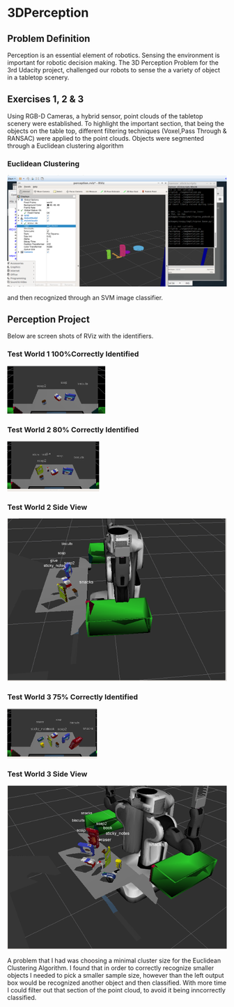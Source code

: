 # 3DPerception

## Problem Definition

   Perception is an essential element of robotics. Sensing the environment is important for robotic decision making. The 3D Perception Problem for the 3rd Udacity project, challenged our robots to sense the a variety of object in a tabletop scenery.
   
## Exercises 1, 2 & 3

   Using RGB-D Cameras, a hybrid sensor, point clouds of the tabletop scenery were established. To highlight the important section, that being the objects on the table top, different filtering techniques (Voxel,Pass Through & RANSAC) were applied to the point clouds. Objects were segmented through a Euclidean clustering algorithm 

### Euclidean Clustering
![Euclidean Clustering](https://github.com/GlennPatrickMurphy/3DPerception/blob/master/Photos/EuclideanClustering.PNG)

and then recognized through an SVM image classifier.

## Perception Project

Below are screen shots of RViz with the identifiers.

### Test World 1 100%Correctly Identified
![Test World 1](https://github.com/GlennPatrickMurphy/3DPerception/blob/master/Photos/FinalProjectWorld1.PNG)

### Test World 2 80% Correctly Identified
![Test World 2](https://github.com/GlennPatrickMurphy/3DPerception/blob/master/Photos/FinalProjectWorld2Front.PNG)

### Test World 2 Side View
![Test World 2 Sive View](https://github.com/GlennPatrickMurphy/3DPerception/blob/master/Photos/FinalProjectWorld2.PNG)

### Test World 3 75% Correctly Identified
![Test World 3](https://github.com/GlennPatrickMurphy/3DPerception/blob/master/Photos/FinalProjectWorld3Front.PNG)

### Test World 3 Side View
![Test World 3 Side View](https://github.com/GlennPatrickMurphy/3DPerception/blob/master/Photos/FinalProjectWorld3.PNG) 



A problem that I had was choosing  a minimal cluster size for the Euclidean Clustering Algorithm. I found that in order to correctly recognize smaller objects I needed to pick a smaller sample size, however than the left output box would be recognized another object and then classified. With more time I could filter out that section of the point cloud, to avoid it being inncorrectly classified.